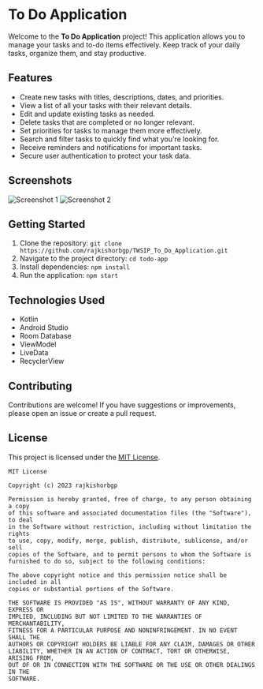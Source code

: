 # To Do Application

Welcome to the **To Do Application** project! This application allows you to manage your tasks and to-do items effectively. Keep track of your daily tasks, organize them, and stay productive.

## Features

- Create new tasks with titles, descriptions, dates, and priorities.
- View a list of all your tasks with their relevant details.
- Edit and update existing tasks as needed.
- Delete tasks that are completed or no longer relevant.
- Set priorities for tasks to manage them more effectively.
- Search and filter tasks to quickly find what you're looking for.
- Receive reminders and notifications for important tasks.
- Secure user authentication to protect your task data.

## Screenshots

![Screenshot 1](/screenshots/screenshot1.png)
![Screenshot 2](/screenshots/screenshot2.png)

## Getting Started

1. Clone the repository: `git clone https://github.com/rajkishorbgp/TWSIP_To_Do_Application.git`
2. Navigate to the project directory: `cd todo-app`
3. Install dependencies: `npm install`
4. Run the application: `npm start`

## Technologies Used

- Kotlin
- Android Studio
- Room Database
- ViewModel
- LiveData
- RecyclerView

## Contributing

Contributions are welcome! If you have suggestions or improvements, please open an issue or create a pull request.

## License

This project is licensed under the [MIT License](LICENSE).

```
MIT License

Copyright (c) 2023 rajkishorbgp

Permission is hereby granted, free of charge, to any person obtaining a copy
of this software and associated documentation files (the "Software"), to deal
in the Software without restriction, including without limitation the rights
to use, copy, modify, merge, publish, distribute, sublicense, and/or sell
copies of the Software, and to permit persons to whom the Software is
furnished to do so, subject to the following conditions:

The above copyright notice and this permission notice shall be included in all
copies or substantial portions of the Software.

THE SOFTWARE IS PROVIDED "AS IS", WITHOUT WARRANTY OF ANY KIND, EXPRESS OR
IMPLIED, INCLUDING BUT NOT LIMITED TO THE WARRANTIES OF MERCHANTABILITY,
FITNESS FOR A PARTICULAR PURPOSE AND NONINFRINGEMENT. IN NO EVENT SHALL THE
AUTHORS OR COPYRIGHT HOLDERS BE LIABLE FOR ANY CLAIM, DAMAGES OR OTHER
LIABILITY, WHETHER IN AN ACTION OF CONTRACT, TORT OR OTHERWISE, ARISING FROM,
OUT OF OR IN CONNECTION WITH THE SOFTWARE OR THE USE OR OTHER DEALINGS IN THE
SOFTWARE.
```
